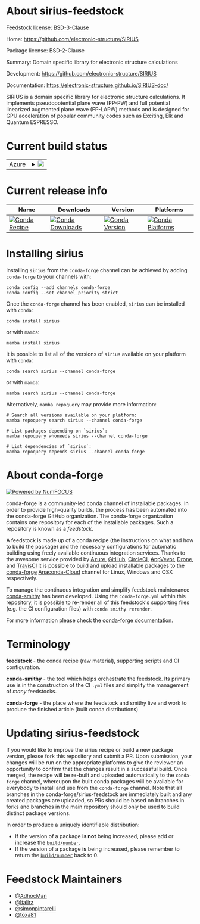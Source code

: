About sirius-feedstock
======================

Feedstock license: [BSD-3-Clause](https://github.com/conda-forge/sirius-feedstock/blob/main/LICENSE.txt)

Home: https://github.com/electronic-structure/SIRIUS

Package license: BSD-2-Clause

Summary: Domain specific library for electronic structure calculations

Development: https://github.com/electronic-structure/SIRIUS

Documentation: https://electronic-structure.github.io/SIRIUS-doc/

SIRIUS is a domain specific library for electronic structure calculations. It implements pseudopotential plane wave (PP-PW) and full potential linearized augmented plane wave (FP-LAPW) methods and is designed for GPU acceleration of popular community codes such as Exciting, Elk and Quantum ESPRESSO.


Current build status
====================


<table>
    
  <tr>
    <td>Azure</td>
    <td>
      <details>
        <summary>
          <a href="https://dev.azure.com/conda-forge/feedstock-builds/_build/latest?definitionId=12573&branchName=main">
            <img src="https://dev.azure.com/conda-forge/feedstock-builds/_apis/build/status/sirius-feedstock?branchName=main">
          </a>
        </summary>
        <table>
          <thead><tr><th>Variant</th><th>Status</th></tr></thead>
          <tbody><tr>
              <td>linux_64_mpimpich</td>
              <td>
                <a href="https://dev.azure.com/conda-forge/feedstock-builds/_build/latest?definitionId=12573&branchName=main">
                  <img src="https://dev.azure.com/conda-forge/feedstock-builds/_apis/build/status/sirius-feedstock?branchName=main&jobName=linux&configuration=linux%20linux_64_mpimpich" alt="variant">
                </a>
              </td>
            </tr><tr>
              <td>linux_64_mpiopenmpi</td>
              <td>
                <a href="https://dev.azure.com/conda-forge/feedstock-builds/_build/latest?definitionId=12573&branchName=main">
                  <img src="https://dev.azure.com/conda-forge/feedstock-builds/_apis/build/status/sirius-feedstock?branchName=main&jobName=linux&configuration=linux%20linux_64_mpiopenmpi" alt="variant">
                </a>
              </td>
            </tr><tr>
              <td>osx_64_mpimpich</td>
              <td>
                <a href="https://dev.azure.com/conda-forge/feedstock-builds/_build/latest?definitionId=12573&branchName=main">
                  <img src="https://dev.azure.com/conda-forge/feedstock-builds/_apis/build/status/sirius-feedstock?branchName=main&jobName=osx&configuration=osx%20osx_64_mpimpich" alt="variant">
                </a>
              </td>
            </tr><tr>
              <td>osx_64_mpiopenmpi</td>
              <td>
                <a href="https://dev.azure.com/conda-forge/feedstock-builds/_build/latest?definitionId=12573&branchName=main">
                  <img src="https://dev.azure.com/conda-forge/feedstock-builds/_apis/build/status/sirius-feedstock?branchName=main&jobName=osx&configuration=osx%20osx_64_mpiopenmpi" alt="variant">
                </a>
              </td>
            </tr>
          </tbody>
        </table>
      </details>
    </td>
  </tr>
</table>

Current release info
====================

| Name | Downloads | Version | Platforms |
| --- | --- | --- | --- |
| [![Conda Recipe](https://img.shields.io/badge/recipe-sirius-green.svg)](https://anaconda.org/conda-forge/sirius) | [![Conda Downloads](https://img.shields.io/conda/dn/conda-forge/sirius.svg)](https://anaconda.org/conda-forge/sirius) | [![Conda Version](https://img.shields.io/conda/vn/conda-forge/sirius.svg)](https://anaconda.org/conda-forge/sirius) | [![Conda Platforms](https://img.shields.io/conda/pn/conda-forge/sirius.svg)](https://anaconda.org/conda-forge/sirius) |

Installing sirius
=================

Installing `sirius` from the `conda-forge` channel can be achieved by adding `conda-forge` to your channels with:

```
conda config --add channels conda-forge
conda config --set channel_priority strict
```

Once the `conda-forge` channel has been enabled, `sirius` can be installed with `conda`:

```
conda install sirius
```

or with `mamba`:

```
mamba install sirius
```

It is possible to list all of the versions of `sirius` available on your platform with `conda`:

```
conda search sirius --channel conda-forge
```

or with `mamba`:

```
mamba search sirius --channel conda-forge
```

Alternatively, `mamba repoquery` may provide more information:

```
# Search all versions available on your platform:
mamba repoquery search sirius --channel conda-forge

# List packages depending on `sirius`:
mamba repoquery whoneeds sirius --channel conda-forge

# List dependencies of `sirius`:
mamba repoquery depends sirius --channel conda-forge
```


About conda-forge
=================

[![Powered by
NumFOCUS](https://img.shields.io/badge/powered%20by-NumFOCUS-orange.svg?style=flat&colorA=E1523D&colorB=007D8A)](https://numfocus.org)

conda-forge is a community-led conda channel of installable packages.
In order to provide high-quality builds, the process has been automated into the
conda-forge GitHub organization. The conda-forge organization contains one repository
for each of the installable packages. Such a repository is known as a *feedstock*.

A feedstock is made up of a conda recipe (the instructions on what and how to build
the package) and the necessary configurations for automatic building using freely
available continuous integration services. Thanks to the awesome service provided by
[Azure](https://azure.microsoft.com/en-us/services/devops/), [GitHub](https://github.com/),
[CircleCI](https://circleci.com/), [AppVeyor](https://www.appveyor.com/),
[Drone](https://cloud.drone.io/welcome), and [TravisCI](https://travis-ci.com/)
it is possible to build and upload installable packages to the
[conda-forge](https://anaconda.org/conda-forge) [Anaconda-Cloud](https://anaconda.org/)
channel for Linux, Windows and OSX respectively.

To manage the continuous integration and simplify feedstock maintenance
[conda-smithy](https://github.com/conda-forge/conda-smithy) has been developed.
Using the ``conda-forge.yml`` within this repository, it is possible to re-render all of
this feedstock's supporting files (e.g. the CI configuration files) with ``conda smithy rerender``.

For more information please check the [conda-forge documentation](https://conda-forge.org/docs/).

Terminology
===========

**feedstock** - the conda recipe (raw material), supporting scripts and CI configuration.

**conda-smithy** - the tool which helps orchestrate the feedstock.
                   Its primary use is in the construction of the CI ``.yml`` files
                   and simplify the management of *many* feedstocks.

**conda-forge** - the place where the feedstock and smithy live and work to
                  produce the finished article (built conda distributions)


Updating sirius-feedstock
=========================

If you would like to improve the sirius recipe or build a new
package version, please fork this repository and submit a PR. Upon submission,
your changes will be run on the appropriate platforms to give the reviewer an
opportunity to confirm that the changes result in a successful build. Once
merged, the recipe will be re-built and uploaded automatically to the
`conda-forge` channel, whereupon the built conda packages will be available for
everybody to install and use from the `conda-forge` channel.
Note that all branches in the conda-forge/sirius-feedstock are
immediately built and any created packages are uploaded, so PRs should be based
on branches in forks and branches in the main repository should only be used to
build distinct package versions.

In order to produce a uniquely identifiable distribution:
 * If the version of a package **is not** being increased, please add or increase
   the [``build/number``](https://docs.conda.io/projects/conda-build/en/latest/resources/define-metadata.html#build-number-and-string).
 * If the version of a package **is** being increased, please remember to return
   the [``build/number``](https://docs.conda.io/projects/conda-build/en/latest/resources/define-metadata.html#build-number-and-string)
   back to 0.

Feedstock Maintainers
=====================

* [@AdhocMan](https://github.com/AdhocMan/)
* [@ltalirz](https://github.com/ltalirz/)
* [@simonpintarelli](https://github.com/simonpintarelli/)
* [@toxa81](https://github.com/toxa81/)

